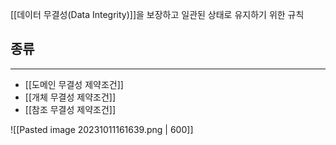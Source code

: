 
[[데이터 무결성(Data Integrity)]]을 보장하고 일관된 상태로 유지하기 위한 규칙

## 종류
---
+ [[도메인 무결성 제약조건]]
+ [[개체 무결성 제약조건]]
+ [[참조 무결성 제약조건]]

![[Pasted image 20231011161639.png | 600]]

